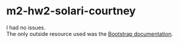 # m2-hw2-solari-courtney
I had no issues.  
The only outside resource used was the [Bootstrap documentation](https://getbootstrap.com/docs/4.3/getting-started/introduction/).
